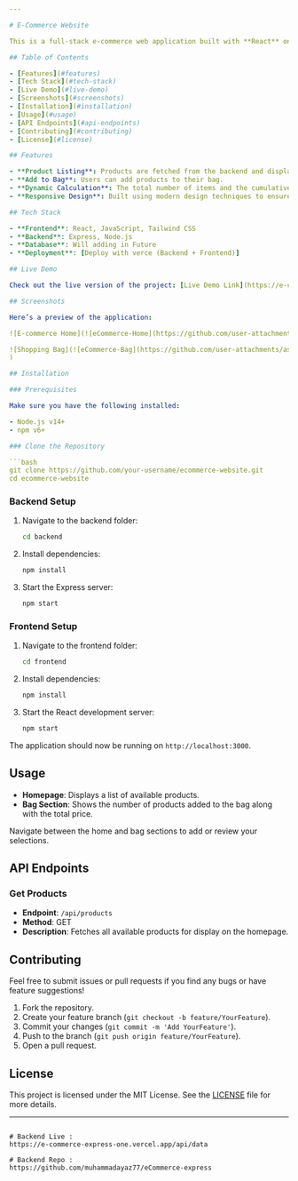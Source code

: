 ```yaml
---

# E-Commerce Website

This is a full-stack e-commerce web application built with **React** on the frontend and **Express** on the backend. The app allows users to browse products, add them to a shopping bag, and view the total number of items and price before checkout.

## Table of Contents

- [Features](#features)
- [Tech Stack](#tech-stack)
- [Live Demo](#live-demo)
- [Screenshots](#screenshots)
- [Installation](#installation)
- [Usage](#usage)
- [API Endpoints](#api-endpoints)
- [Contributing](#contributing)
- [License](#license)

## Features

- **Product Listing**: Products are fetched from the backend and displayed on the home page.
- **Add to Bag**: Users can add products to their bag.
- **Dynamic Calculation**: The total number of items and the cumulative price is updated dynamically in the bag section.
- **Responsive Design**: Built using modern design techniques to ensure usability across devices.

## Tech Stack

- **Frontend**: React, JavaScript, Tailwind CSS
- **Backend**: Express, Node.js
- **Database**: Will adding in Future
- **Deployment**: [Deploy with verce (Backend + Frontend)]

## Live Demo

Check out the live version of the project: [Live Demo Link](https://e-commerce-ex-react.vercel.app/) 

## Screenshots

Here’s a preview of the application:

![E-commerce Home](![eCommerce-Home](https://github.com/user-attachments/assets/7e30298d-a514-44fb-ad17-db804f8a805c))

![Shopping Bag](![eCommerce-Bag](https://github.com/user-attachments/assets/4b50c856-a6f2-4c19-89d1-4a01b8d4144e)
)

## Installation

### Prerequisites

Make sure you have the following installed:

- Node.js v14+ 
- npm v6+

### Clone the Repository

```bash
git clone https://github.com/your-username/ecommerce-website.git
cd ecommerce-website
```

### Backend Setup

1. Navigate to the backend folder:
   ```bash
   cd backend
   ```
2. Install dependencies:
   ```bash
   npm install
   ```
3. Start the Express server:
   ```bash
   npm start
   ```

### Frontend Setup

1. Navigate to the frontend folder:
   ```bash
   cd frontend
   ```
2. Install dependencies:
   ```bash
   npm install
   ```
3. Start the React development server:
   ```bash
   npm start
   ```

The application should now be running on `http://localhost:3000`.

## Usage

- **Homepage**: Displays a list of available products.
- **Bag Section**: Shows the number of products added to the bag along with the total price.
  
Navigate between the home and bag sections to add or review your selections.

## API Endpoints

### Get Products

- **Endpoint**: `/api/products`
- **Method**: GET
- **Description**: Fetches all available products for display on the homepage.

## Contributing

Feel free to submit issues or pull requests if you find any bugs or have feature suggestions!

1. Fork the repository.
2. Create your feature branch (`git checkout -b feature/YourFeature`).
3. Commit your changes (`git commit -m 'Add YourFeature'`).
4. Push to the branch (`git push origin feature/YourFeature`).
5. Open a pull request.

## License

This project is licensed under the MIT License. See the [LICENSE](LICENSE) file for more details.

---
```

# Backend Live : 
https://e-commerce-express-one.vercel.app/api/data

# Backend Repo : 
https://github.com/muhammadayaz77/eCommerce-express


